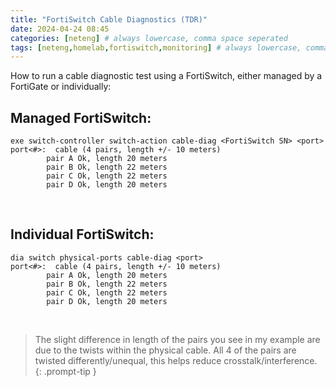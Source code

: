 ```yaml
---
title: "FortiSwitch Cable Diagnostics (TDR)"
date: 2024-04-24 08:45
categories: [neteng] # always lowercase, comma space seperated
tags: [neteng,homelab,fortiswitch,monitoring] # always lowercase, comma seperated
---
```


How to run a cable diagnostic test using a FortiSwitch, either managed by a FortiGate or individually:

## Managed FortiSwitch:

```console
exe switch-controller switch-action cable-diag <FortiSwitch SN> <port>
port<#>:  cable (4 pairs, length +/- 10 meters)
        pair A Ok, length 20 meters
        pair B Ok, length 22 meters
        pair C Ok, length 22 meters
        pair D Ok, length 20 meters
```
&nbsp;
&nbsp;

## Individual FortiSwitch:

```console
dia switch physical-ports cable-diag <port>
port<#>:  cable (4 pairs, length +/- 10 meters)
        pair A Ok, length 20 meters
        pair B Ok, length 22 meters
        pair C Ok, length 22 meters
        pair D Ok, length 20 meters
```

&nbsp;
&nbsp;

> The slight difference in length of the pairs you see in my example are due to the twists within the physical cable. All 4 of the pairs are twisted differently/unequal, this helps reduce crosstalk/interference.
{: .prompt-tip } 
